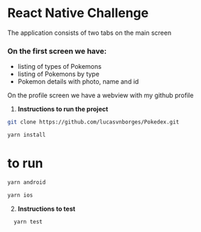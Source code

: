 # React Native Challenge

The application consists of two tabs on the main screen

### On the first screen we have:
- listing of types of Pokemons
- listing of Pokemons by type
- Pokemon details with photo, name and id

On the profile screen we have a webview with my github profile

1. **Instructions to run the project**

  ```bash
  git clone https://github.com/lucasvnborges/Pokedex.git
  ```

   ```bash
   yarn install
   ```
   # to run
  ```bash
  yarn android
  ````

  ```bash
  yarn ios
  ````

2. **Instructions to test**
```bash
  yarn test
```
